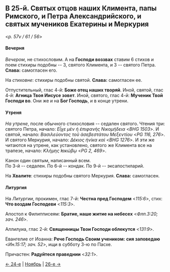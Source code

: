 ## В 25-й. Святых отцов наших Климента, папы Римского, и Петра Александрийского, и святых мучеников Екатерины и Меркурия

<*p. 57v / 61 / 56*>

#### Вечерня

*Вечером*, не стихословим. А на **Господи воззвах** ставим 6 стихов и поем стихиры подобны -- 3, святого Климента, 
и 3 -- святого Петра. **Слава:** самогласен его.  

На *стиховне*: стихиры подобны святой. **Слава:** самогласен ее.

Отпустительный, глас 4-й: **Боже отец наших творяй**. 
Иной, святой, глас 4-й: **Агница Твоя Иисусе зовет**. 
Иной, святого, глас 4-й: **Мученик Твой Господи во**. 
Они же и на **Бог Господь**, и в конце утрени.  

#### Утреня

*На утрене*, после обычного стихословия -- седален святого. 
Чтения три: святого Петра, начало: *Εἶχε μὲν ἡ ἐπιφανὴς Νικομήδεια* <*BHG 1503*>. 
И святой, начало: *Βασιλεύοντος τοῦ ἀσεβεστάτου Μεξεντίου* <*PG 116, 276*>. 
И святого Меркурия, начало: *Δέκιος ἡνίκα καὶ* <*BHG 1276*>.
И эти же читаются на утрене, как установлено, святого же Климента все на трапезе, начало: 
*Κλήμης ̓Ιακώβῳ* <*PG 2, 469*>.
 
Канон один святым, написанный всем.  
По 3-й -- седален. 
По 6-й -- кондак. 
По 9-й -- эксапостиларий. 

На **Хвалите**: стихиры подобны святого Меркурия. **Слава:** самогласен.  

#### Литургия 

На *Литургии*, прокимен, глас 7-й: **Честна пред Господем** <*115:6*>, стих: **Что воздам Господеви** <*115:3*>. 

Апостол к Филипписеям: **Братие, наше житие на небесех** <*Флп.3:20; зач. 246*>. 

Аллилуиа, глас 2-й: **Священницы Твои Господи облекутся** <*131:9*>. 

Евангелие от Иоанна: **Рече Господь Своим учеником: сия заповедаю** <*Ин.15:17; зач. 52*>, ищи в субботу 3-ю по Пасхе. 

Причастен: **Радуйтеся праведнии** <*32:1*>. 

[← 24-е](11_24_MES.ru.md) | [Ноябрь](README.md#25-й) | [26-е →](11_26_MES.ru.md)
